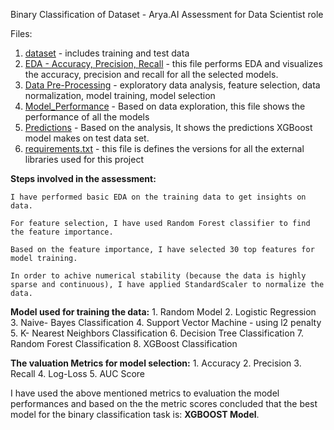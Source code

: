 Binary Classification  of Dataset - Arya.AI Assessment for Data Scientist role

Files:

1. [dataset](https://github.com/Shagun0402/Arya.AI-Assessment-Binary-Classification/tree/main/Binary%20Classification/dataset) - includes training and test data
3. [EDA - Accuracy, Precision, Recall](https://github.com/Shagun0402/Arya.AI-Assessment-Binary-Classification/blob/main/Binary%20Classification/EDA%20-%20Accuracy%2C%20Precision%2C%20Recall%20.ipynb) - this file performs EDA and visualizes the accuracy, precision and recall for all the selected models.
2. [Data Pre-Processing](https://github.com/Shagun0402/Arya.AI-Assessment-Binary-Classification/blob/main/Binary%20Classification/Data%20Pre-processing.ipynb) - exploratory data analysis, feature selection, data normalization, model training, model selection
3. [Model_Performance](https://github.com/Shagun0402/Arya.AI-Assessment-Binary-Classification/blob/main/Binary%20Classification/Model_Performance.ipynb) - Based on data exploration, this file shows the performance of all the models
4. [Predictions](https://github.com/Shagun0402/Arya.AI-Assessment-Binary-Classification/blob/main/Binary%20Classification/Predictions.ipynb) - Based on the analysis, It shows the predictions XGBoost model makes on test data set. 
5. [requirements.txt](https://github.com/Shagun0402/Arya.AI-Assessment-Binary-Classification/blob/main/Binary%20Classification/requirements.txt) - this file is defines the versions for all the external libraries used for this project


**Steps involved in the assessment:** 

    I have performed basic EDA on the training data to get insights on data. 

    For feature selection, I have used Random Forest classifier to find the feature importance.

    Based on the feature importance, I have selected 30 top features for model training. 

    In order to achive numerical stability (because the data is highly sparse and continuous), I have applied StandardScaler to normalize the data.

**Model used for training the data:**
    1. Random Model
    2. Logistic Regression
    3. Naive- Bayes Classification
    4. Support Vector Machine - using l2 penalty
    5. K- Nearest Neighbors Classification
    6. Decision Tree Classification
    7. Random Forest Classification
    8. XGBoost Classification

**The valuation Metrics for model selection:**
    1. Accuracy
    2. Precision
    3. Recall
    4. Log-Loss
    5. AUC Score

I have used the above mentioned metrics to evaluation the model performances and based on the the metric scores concluded that the best model for the binary classification task is: **XGBOOST Model**.


